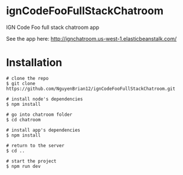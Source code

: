 # ignCodeFooFullStackChatroom
IGN Code Foo full stack chatroom app

See the app here: http://ignchatroom.us-west-1.elasticbeanstalk.com/

# Installation

	# clone the repo
	$ git clone https://github.com/NguyenBrian12/ignCodeFooFullStackChatroom.git

	# install node's dependencies 
	$ npm install

	# go into chatroom folder
	$ cd chatroom

	# install app's dependencies
	$ npm install
	
	# return to the server
	$ cd ..

	# start the project
	$ npm run dev
	
	


